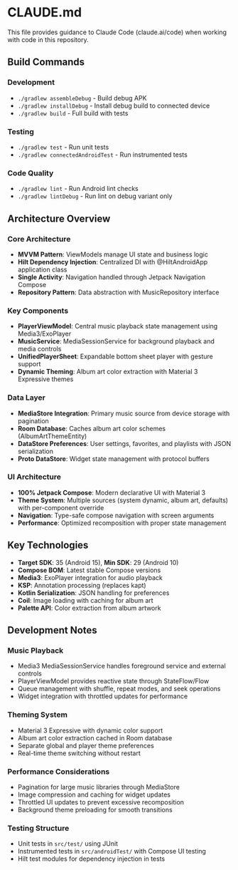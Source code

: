 # CLAUDE.md

This file provides guidance to Claude Code (claude.ai/code) when working with code in this repository.

## Build Commands

### Development
- `./gradlew assembleDebug` - Build debug APK
- `./gradlew installDebug` - Install debug build to connected device
- `./gradlew build` - Full build with tests

### Testing
- `./gradlew test` - Run unit tests
- `./gradlew connectedAndroidTest` - Run instrumented tests

### Code Quality
- `./gradlew lint` - Run Android lint checks
- `./gradlew lintDebug` - Run lint on debug variant only

## Architecture Overview

### Core Architecture
- **MVVM Pattern**: ViewModels manage UI state and business logic
- **Hilt Dependency Injection**: Centralized DI with @HiltAndroidApp application class
- **Single Activity**: Navigation handled through Jetpack Navigation Compose
- **Repository Pattern**: Data abstraction with MusicRepository interface

### Key Components
- **PlayerViewModel**: Central music playback state management using Media3/ExoPlayer
- **MusicService**: MediaSessionService for background playback and media controls
- **UnifiedPlayerSheet**: Expandable bottom sheet player with gesture support
- **Dynamic Theming**: Album art color extraction with Material 3 Expressive themes

### Data Layer
- **MediaStore Integration**: Primary music source from device storage with pagination
- **Room Database**: Caches album art color schemes (AlbumArtThemeEntity)
- **DataStore Preferences**: User settings, favorites, and playlists with JSON serialization
- **Proto DataStore**: Widget state management with protocol buffers

### UI Architecture
- **100% Jetpack Compose**: Modern declarative UI with Material 3
- **Theme System**: Multiple sources (system dynamic, album art, defaults) with per-component override
- **Navigation**: Type-safe compose navigation with screen arguments
- **Performance**: Optimized recomposition with proper state management

## Key Technologies
- **Target SDK**: 35 (Android 15), **Min SDK**: 29 (Android 10)
- **Compose BOM**: Latest stable Compose versions
- **Media3**: ExoPlayer integration for audio playback
- **KSP**: Annotation processing (replaces kapt)
- **Kotlin Serialization**: JSON handling for preferences
- **Coil**: Image loading with caching for album art
- **Palette API**: Color extraction from album artwork

## Development Notes

### Music Playback
- Media3 MediaSessionService handles foreground service and external controls
- PlayerViewModel provides reactive state through StateFlow/Flow
- Queue management with shuffle, repeat modes, and seek operations
- Widget integration with throttled updates for performance

### Theming System
- Material 3 Expressive with dynamic color support
- Album art color extraction cached in Room database
- Separate global and player theme preferences
- Real-time theme switching without restart

### Performance Considerations
- Pagination for large music libraries through MediaStore
- Image compression and caching for widget updates
- Throttled UI updates to prevent excessive recomposition
- Background theme preloading for smooth transitions

### Testing Structure
- Unit tests in `src/test/` using JUnit
- Instrumented tests in `src/androidTest/` with Compose UI testing
- Hilt test modules for dependency injection in tests